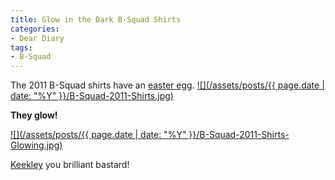 ```yaml
---
title: Glow in the Dark B-Squad Shirts
categories:
- Dear Diary
tags:
- B-Squad
---
```


The 2011 B-Squad shirts have an [easter egg](http://en.wikipedia.org/wiki/Easter_egg_(media)).
[![](/assets/posts/{{ page.date | date: "%Y" }}/B-Squad-2011-Shirts.jpg)](http://thingelstad.com/s/glow-in-the-dark-b-squad-shirts/b-squad-2011-shirts/img)

**They glow!**

[![](/assets/posts/{{ page.date | date: "%Y" }}/B-Squad-2011-Shirts-Glowing.jpg)](http://thingelstad.com/s/glow-in-the-dark-b-squad-shirts/b-squad-2011-shirts-glowing/img)

[Keekley](https://twitter.com/#!/tkeekley) you brilliant bastard!
